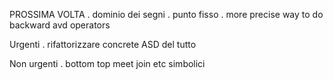 PROSSIMA VOLTA
    . dominio dei segni
    . punto fisso
    . more precise way to do backward avd operators

Urgenti
    . rifattorizzare concrete ASD del tutto

Non urgenti
    . bottom top meet join etc simbolici